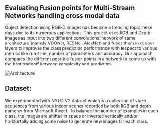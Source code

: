 ## Evaluating Fusion points for Multi-Stream Networks handling cross modal data

Object detection using RGB-D images has become a trending topic these days due to its numerous applications. This project uses RGB and Depth images as input into two different convolutional network of same architecture (namely VGGNet, RESNet, AlexNet) and fuses them in deeper layers to improves the class prediction performance with respect to various metrics like run-time, number of parameters and accuracy. Our approach compares the different possible fusion points in a network to come up with the best tradeoff between complexity and prediction. 

![Architecture]()

## Dataset:

We experimented with NYUD V2 dataset which is a collection of video sequences from various indoor scenes recorded by both RGB and depth cameras from Microsoft Kinect. To balance the number of examples in each class, the images are shifted in space or inverted vertically and/or horizontally adding some noise to generate new images for each class. 

